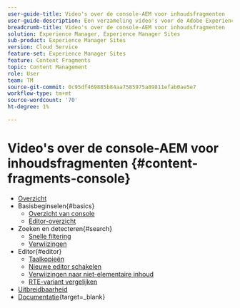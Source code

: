 ```yaml
---
user-guide-title: Video's over de console-AEM voor inhoudsfragmenten
user-guide-description: Een verzameling video's voor de Adobe Experience Manager Content Fragment-console.
breadcrumb-title: Video's over de console-AEM voor inhoudsfragmenten
solution: Experience Manager, Experience Manager Sites
sub-product: Experience Manager Sites
version: Cloud Service
feature-set: Experience Manager Sites
feature: Content Fragments
topic: Content Management
role: User
team: TM
source-git-commit: 0c95df469885b84aa7585975a89811efab0ae5e7
workflow-type: tm+mt
source-wordcount: '70'
ht-degree: 1%

---
```



# Video&#39;s over de console-AEM voor inhoudsfragmenten {#content-fragments-console}

+ [Overzicht](overview.md)
+ Basisbeginselen{#basics}
   + [Overzicht van console](./basics/content-fragments-console.md)
   + [Editor-overzicht](./basics/content-fragment-editor.md)
+ Zoeken en detecteren{#search}
   + [Snelle filtering](search/fast-filtering.md)
   + [Verwijzingen](search/references.md)
+ Editor{#editor}
   + [Taalkopieën](editor/language-copies.md)
   + [Nieuwe editor schakelen](editor/new-editor-toggle.md)
   + [Verwijzingen naar niet-elementaire inhoud](editor/non-asset-content-references.md)
   + [RTE-variant vergelijken](editor/rte-variant-compare.md)
+ [Uitbreidbaarheid](https://experienceleague.adobe.com/docs/experience-manager-learn/cloud-service/developing/extensibility/content-fragments/overview.html)
+ [Documentatie](https://experienceleague.adobe.com/docs/experience-manager-cloud-service/content/sites/administering/content-fragments/content-fragments-console.html){target=_blank}
